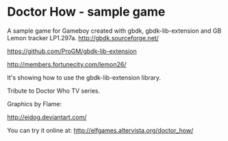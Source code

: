Doctor How - sample game
=========

A sample game for Gameboy created with gbdk, gbdk-lib-extension and GB Lemon tracker LP1.297a.
http://gbdk.sourceforge.net/

https://github.com/ProGM/gbdk-lib-extension

http://members.fortunecity.com/lemon26/

It's showing how to use the gbdk-lib-extension library.


Tribute to Doctor Who TV series.


Graphics by Flame:

http://eidog.deviantart.com/



You can try it online at:
http://elfgames.altervista.org/doctor_how/
